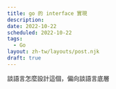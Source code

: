 ```yaml
---
title: go 的 interface 實現
description: 
date: 2022-10-22
scheduled: 2022-10-22
tags:
  - Go
layout: zh-tw/layouts/post.njk
draft: true
---
```


談語言怎麼設計這個，偏向談語言底層